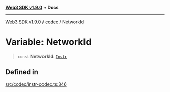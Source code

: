 [**Web3 SDK v1.9.0**](../../../README.md) • **Docs**

***

[Web3 SDK v1.9.0](../../../globals.md) / [codec](../README.md) / NetworkId

# Variable: NetworkId

> `const` **NetworkId**: [`Instr`](../type-aliases/Instr.md)

## Defined in

[src/codec/instr-codec.ts:346](https://github.com/Mystic-Nayy/alephium-web3/blob/c1afd789a197ce5fe21f08c2965942090157c33d/packages/web3/src/codec/instr-codec.ts#L346)
